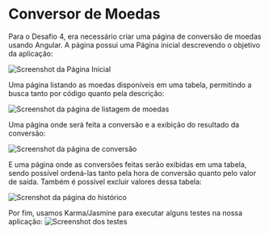 # Conversor de Moedas

Para o Desafio 4, era necessário criar uma página de conversão de moedas usando Angular.
A página possui uma Página inicial descrevendo o objetivo da aplicação:

![Screenshot da Página Inicial](https://i.ibb.co/k5xzpfv/1.png)

Uma página listando as moedas disponíveis em uma tabela, permitindo a busca tanto por código quanto pela descrição:

![Screenshot da página de listagem de moedas](https://i.ibb.co/7gy0rfD/4.png)

Uma página onde será feita a conversão e a exibição do resultado da conversão:

![Screenshot da página de conversão](https://i.ibb.co/8Xzwn8F/3.png)

E uma página onde as conversões feitas serão exibidas em uma tabela, sendo possível ordená-las tanto pela hora de conversão quanto pelo valor de saída. Também é possível excluir valores dessa tabela:

![Screnshot da página do histórico](https://i.ibb.co/0QzqV61/7.png)

Por fim, usamos Karma/Jasmine para executar alguns testes na nossa aplicação:
![Screenshot dos testes](https://i.ibb.co/d6pwH5R/screencapture-localhost-9876-2023-02-11-10-20-05.png)
